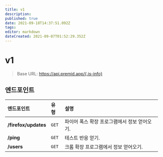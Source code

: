 ```yaml
---
title: v1
description: 
published: true
date: 2021-09-18T14:37:51.092Z
tags: 
editor: markdown
dateCreated: 2021-09-07T01:52:29.352Z
---
```


# v1

> Base URL: https://api.premid.app/{.is-info}


## 엔드포인트

<table>
  <thead>
    <tr>
      <th style="text-align:left">엔드포인트</th>
      <th style="text-align:left">유형</th>
      <th style="text-align:left">설명</th>
    </tr>
  </thead>
  <tbody>
    <tr>
      <td style="text-align:left"><b>/firefox/updates</b>
      </td>
      <td style="text-align:left"><code>GET</code></td>
      <td style="text-align:left">파이어 폭스 확장 프로그램에서 정보 얻어오기.</td>
    </tr>
    <tr>
      <td style="text-align:left"><b>/ping</b>
      </td>
      <td style="text-align:left"><code>GET</code></td>
      <td style="text-align:left">테스트 반응 얻기.</td>
    </tr>
    <tr>
      <td style="text-align:left"><b>/users</b>
      </td>
      <td style="text-align:left"><code>GET</code></td>
      <td style="text-align:left">크롬 확장 프로그램에서 정보 얻어오기.</td>
    </tr>
  </tbody>
</table>

